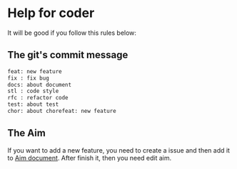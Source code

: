 Help for coder
==============

It will be good if you follow this rules below:

The git's commit message
------------------------

``` txt
feat: new feature
fix : fix bug
docs: about document
stl : code style
rfc : refactor code
test: about test
chor: about chorefeat: new feature
```

The Aim
-------

If you want to add a new feature, you need to create a issue and then add it to
[Aim document](./aim.md). After finish it, then you need edit aim.
